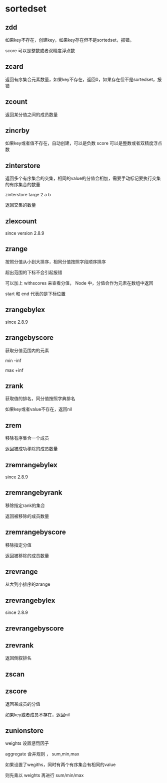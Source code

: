 # sortedset

## zdd

如果key不存在，创建key，如果key存在但不是sortedset，报错。

score 可以是整数或者双精度浮点数

## zcard

返回有序集合元素数量，如果key不存在，返回0，如果存在但不是sortedset，报错

## zcount

返回某分值之间的成员数量

## zincrby

如果key或者值不存在，自动创建，可以是负数
score 可以是整数或者双精度浮点数

## zinterstore

返回多个有序集合的交集，相同的value的分值会相加，需要手动标记要执行交集的有序集合的数量

zinterstore targe 2 a b 

返回交集的数量

## zlexcount

since version 2.8.9

## zrange

按照分值从小到大排序，相同分值按照字段顺序排序

超出范围的下标不会引起报错

可以加上 withscores 来查看分值， Node 中，分值会作为元素在数组中返回

start 和 end 代表的是下标位置


## zrangebylex 

since 2.8.9

## zrangebyscore

获取分值范围内的元素

min -inf

max +inf

## zrank

获取值的排名，同分值按照字典排名

如果key或者value不存在，返回nil

## zrem

移除有序集合一个成员

返回被成功移除的成员数量


## zremrangebylex

since 2.8.9

## zremrangebyrank

移除指定rank的集合

返回被移除的成员数量	

## zremrangebyscore

移除指定分值

返回被移除的成员数量

## zrevrange

从大到小排序的zrange

## zrevrangebylex

since 2.8.9

## zrevrangebyscore


## zrevrank

返回倒叙排名


## zscan

## zscore

返回某成员的分值

如果key或者成员不存在，返回nil

## zunionstore

weights 设置惩罚因子

aggregate 合并规则 ， sum,min,max

如果设置了wegiths，同时有两个有序集合有相同的value

则先乘以 weights 再进行 sum/min/max